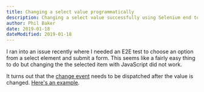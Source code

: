 ```yaml
---
title: Changing a select value programmatically
description: Changing a select value successfully using Selenium end to end tests
author: Phil Baker
date: 2019-01-18
dateModified: 2019-01-18
---
```

I ran into an issue recently where I needed an E2E test to choose an option from a select element and submit a form. This seems like a fairly easy thing to do but changing the the selected item with JavaScript did not work. 

It turns out that the [change event](https://developer.mozilla.org/en-US/docs/Web/API/HTMLElement/change_event) needs to be dispatched after the value is changed. [Here's an example](https://codepen.io/philbaker/pen/RwNeemw).
